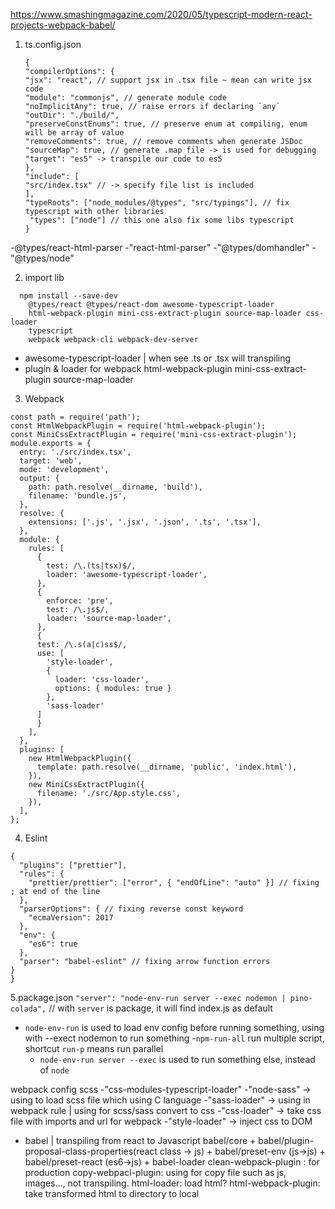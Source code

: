 https://www.smashingmagazine.com/2020/05/typescript-modern-react-projects-webpack-babel/

1. ts.config.json
   ```
   {
   "compilerOptions": {
   "jsx": "react", // support jsx in .tsx file ~ mean can write jsx code
   "module": "commonjs", // generate module code
   "noImplicitAny": true, // raise errors if declaring `any`
   "outDir": "./build/",
   "preserveConstEnums": true, // preserve enum at compiling, enum will be array of value
   "removeComments": true, // remove comments when generate JSDoc
   "sourceMap": true, // generate .map file -> is used for debugging
   "target": "es5" -> transpile our code to es5
   },
   "include": [
   "src/index.tsx" // -> specify file list is included
   ],
   "typeRoots": ["node_modules/@types", "src/typings"], // fix typescript with other libraries
    "types": ["node"] // this one also fix some libs typescript
   }
   ```

-@types/react-html-parser
-"react-html-parser"
-"@types/domhandler"
-"@types/node"

2. import lib

```
  npm install --save-dev
    @types/react @types/react-dom awesome-typescript-loader
    html-webpack-plugin mini-css-extract-plugin source-map-loader css-loader
    typescript
    webpack webpack-cli webpack-dev-server
```

- awesome-typescript-loader | when see .ts or .tsx will transpiling
- plugin & loader for webpack
  html-webpack-plugin mini-css-extract-plugin source-map-loader

3. Webpack

```
const path = require('path');
const HtmlWebpackPlugin = require('html-webpack-plugin');
const MiniCssExtractPlugin = require('mini-css-extract-plugin');
module.exports = {
  entry: './src/index.tsx',
  target: 'web',
  mode: 'development',
  output: {
    path: path.resolve(__dirname, 'build'),
    filename: 'bundle.js',
  },
  resolve: {
    extensions: ['.js', '.jsx', '.json', '.ts', '.tsx'],
  },
  module: {
    rules: [
      {
        test: /\.(ts|tsx)$/,
        loader: 'awesome-typescript-loader',
      },
      {
        enforce: 'pre',
        test: /\.js$/,
        loader: 'source-map-loader',
      },
      {
      test: /\.s(a|c)ss$/,
      use: [
        'style-loader',
        {
          loader: 'css-loader',
          options: { modules: true }
        },
        'sass-loader'
      ]
      }
    ],
  },
  plugins: [
    new HtmlWebpackPlugin({
      template: path.resolve(__dirname, 'public', 'index.html'),
    }),
    new MiniCssExtractPlugin({
      filename: './src/App.style.css',
    }),
  ],
};
```

4. Eslint

```
{
  "plugins": ["prettier"],
  "rules": {
    "prettier/prettier": ["error", { "endOfLine": "auto" }] // fixing ; at end of the line
  },
  "parserOptions": { // fixing reverse const keyword
    "ecmaVersion": 2017
  },
  "env": {
    "es6": true
  },
  "parser": "babel-eslint" // fixing arrow function errors
}
}
```

5.package.json
`"server": "node-env-run server --exec nodemon | pino-colada",` // with `server` is package, it will find index.js as default

- `node-env-run` is used to load env config before running something, using with --exect nodemon to run something -`npm-run-all` run multiple script, shortcut `run-p` means run parallel
  * `node-env-run server --exec` is used to run something else, instead of `node`

webpack config scss
-"css-modules-typescript-loader"
-"node-sass" -> using to load scss file which using C language
-"sass-loader" -> using in webpack rule | using for scss/sass convert to css
-"css-loader" -> take css file with imports and url for webpack
-"style-loader" -> inject css to DOM
- babel | transpiling from react to Javascript
  babel/core + babel/plugin-proposal-class-properties(react class -> js) + babel/preset-env (js->js) + babel/preset-react (es6->js) + babel-loader
  clean-webpack-plugin : for production 
  copy-webpacl-plugin: using for copy file such as js, images..., not transpiling.
  html-loader: load html?
  html-webpack-plugin: take transformed html to directory to local
  
